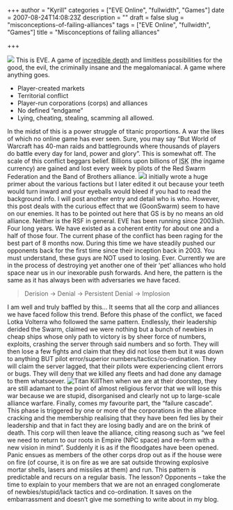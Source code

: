 +++
author = "Kyrill"
categories = ["EVE Online", "fullwidth", "Games"]
date = 2007-08-24T14:08:23Z
description = ""
draft = false
slug = "misconceptions-of-failing-alliances"
tags = ["EVE Online", "fullwidth", "Games"]
title = "Misconceptions of failing alliances"

+++


![](https://blog.mortworks.net/wp-content/uploads/2007/08/eve_logo1.jpg) This is EVE. A game of [incredible depth](https://www.shacknews.com/featuredarticle.x?id=527 "The Spy Game") and limitless possibilities for the good, the evil, the criminally insane and the megalomaniacal. A game where anything goes.

- Player-created markets
- Territorial conflict
- Player-run corporations (corps) and alliances
- No defined “endgame”
- Lying, cheating, stealing, scamming all allowed.

In the midst of this is a power struggle of titanic proportions. A war the likes of which no online game has ever seen. Sure, you may say “But World of Warcraft has 40-man raids and battlegrounds where thousands of players do battle every day for land, power and glory”. This is somewhat off. The scale of this conflict beggars belief. Billions upon billions of <acronym title="Interstellar Kredits">ISK</acronym> (the ingame currency) are gained and lost every week by pilots of the Red Swarm Federation and the Band of Brothers alliance. ![](https://www.kingofcarrotflowers.com/media/Awful/malediction.jpg)I initially wrote a huge primer about the various factions but I later edited it out because your teeth would turn inward and your eyeballs would bleed if you had to read the background info. I will post another entry and detail who is who. However, this post deals with the curious effect that we (GoonSwarm) seem to have on our enemies. It has to be pointed out here that GS is by no means an old alliance. Neither is the RSF in general. EVE has been running since 2003ish. Four long years. We have existed as a coherent entity for about one and a half of those four. The current phase of the conflict has been raging for the best part of 8 months now. During this time we have steadily pushed our opponents back for the first time since their inception back in 2003. You must understand, these guys are NOT used to losing. Ever. Currently we are in the process of destroying yet another one of their ‘pet’ alliances who hold space near us in our inexorable push forwards. And here, the pattern is the same as it has always been with adversaries we have faced.

> Derision -> Denial -> Persistent Denial -> Implosion

I am well and truly baffled by this… It seems that all the corp and alliances we have faced follow this trend. Before this phase of the conflict, we faced Lotka Volterra who followed the same pattern. Endlessly, their leadership derided the Swarm, claimed we were nothing but a bunch of newbies in cheap ships whose only path to victory is by sheer force of numbers, exploits, crashing the server through said numbers and so forth. They will then lose a few fights and claim that they did not lose them but it was down to anything BUT pilot error/superior numbers/tactics/co-ordination. They will claim the server lagged, that their pilots were experiencing client errors or bugs. They will deny that we killed any fleets and had done any damage to them whatsoever. ![Titan Kill](https://blog.mortworks.net/wp-content/uploads/2007/08/titan.jpg "Titan Kill")Then when we are at their doorstep, they are still adamant to the point of almost religious fervor that we will lose this war because we are stupid, disorganised and clearly not up to large-scale alliance warfare. Finally, comes my favourite part, the “failure cascade”. This phase is triggered by one or more of the corporations in the alliance cracking and the membership realising that they have been fed lies by their leadership and that in fact they are losing badly and are on the brink of death. This corp will then leave the alliance, citing reasong such as “we feel we need to return to our roots in Empire (NPC space) and re-form with a new vision in mind”. Suddenly it is as if the floodgates have been opened. Panic ensues as members of the other corps drop out as if the house were on fire (of course, it is on fire as we are sat outside throwing explosive mortar shells, lasers and missiles at them) and run. This pattern is predictable and recurs on a regular basis. The lesson? Opponents – take the time to explain to your members that we are not an enraged conglomerate of newbies/stupid/lack tactics and co-ordination. It saves on the embarrassment and doesn’t give me something to write about in my blog.


